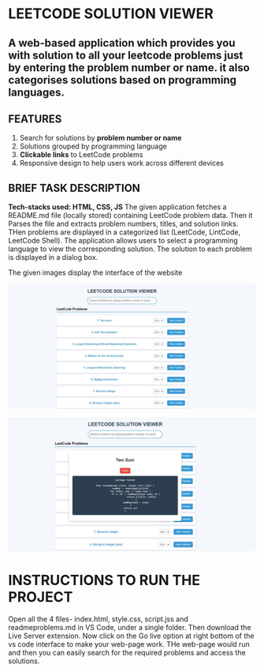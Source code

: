 # LEETCODE SOLUTION VIEWER
## **A web-based application** which provides you with solution to all your leetcode problems just by entering the problem number or name. it also categorises solutions based on programming languages.

## **FEATURES**
1. Search for solutions by **problem number or name**
2. Solutions grouped by programming language
3. **Clickable links** to LeetCode problems
4. Responsive design to help users work across different devices

## **BRIEF TASK DESCRIPTION**
**Tech-stacks used: HTML, CSS, JS**
The given application fetches a README.md file (locally stored) containing LeetCode problem data. Then it Parses the file and extracts problem numbers, titles, and solution links. THen problems are displayed in a categorized list (LeetCode, LintCode, LeetCode Shell).
The application allows users to select a programming language to view the corresponding solution. The solution to each problem is displayed in a dialog box.


The given images display the interface of the website

![pic1](pic1.jpg)

![pic2](pic2.jpg)


# **INSTRUCTIONS TO RUN THE PROJECT**
Open all the 4 files- index.html, style.css, script.jss and readmeproblems.md in VS Code, under a single folder. Then download the Live Server extension. Now click on the Go live option at right bottom of the vs code interface to make your web-page work. THe web-page would run and then you can easily search for the required problems and access the solutions.
